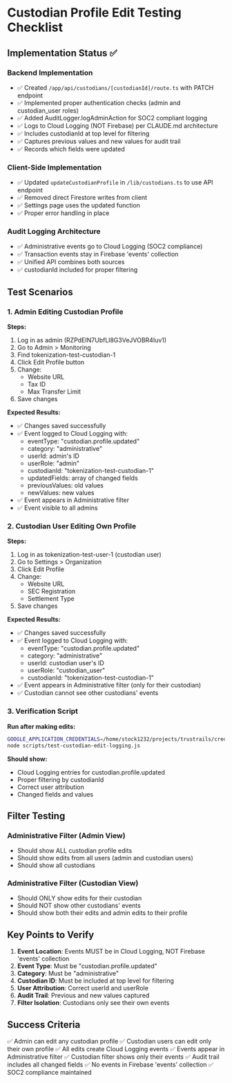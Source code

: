 # Custodian Profile Edit Testing Checklist

## Implementation Status ✅

### Backend Implementation
- ✅ Created `/app/api/custodians/[custodianId]/route.ts` with PATCH endpoint
- ✅ Implemented proper authentication checks (admin and custodian_user roles)
- ✅ Added AuditLogger.logAdminAction for SOC2 compliant logging
- ✅ Logs to Cloud Logging (NOT Firebase) per CLAUDE.md architecture
- ✅ Includes custodianId at top level for filtering
- ✅ Captures previous values and new values for audit trail
- ✅ Records which fields were updated

### Client-Side Implementation  
- ✅ Updated `updateCustodianProfile` in `/lib/custodians.ts` to use API endpoint
- ✅ Removed direct Firestore writes from client
- ✅ Settings page uses the updated function
- ✅ Proper error handling in place

### Audit Logging Architecture
- ✅ Administrative events go to Cloud Logging (SOC2 compliance)
- ✅ Transaction events stay in Firebase 'events' collection
- ✅ Unified API combines both sources
- ✅ custodianId included for proper filtering

## Test Scenarios

### 1. Admin Editing Custodian Profile
**Steps:**
1. Log in as admin (RZPdEIN7UbfLl8G3VeJVOBR4Iuv1)
2. Go to Admin > Monitoring
3. Find tokenization-test-custodian-1
4. Click Edit Profile button
5. Change:
   - Website URL
   - Tax ID
   - Max Transfer Limit
6. Save changes

**Expected Results:**
- ✅ Changes saved successfully
- ✅ Event logged to Cloud Logging with:
  - eventType: "custodian.profile.updated"
  - category: "administrative"
  - userId: admin's ID
  - userRole: "admin"
  - custodianId: "tokenization-test-custodian-1"
  - updatedFields: array of changed fields
  - previousValues: old values
  - newValues: new values
- ✅ Event appears in Administrative filter
- ✅ Event visible to all admins

### 2. Custodian User Editing Own Profile
**Steps:**
1. Log in as tokenization-test-user-1 (custodian user)
2. Go to Settings > Organization
3. Click Edit Profile
4. Change:
   - Website URL
   - SEC Registration
   - Settlement Type
5. Save changes

**Expected Results:**
- ✅ Changes saved successfully
- ✅ Event logged to Cloud Logging with:
  - eventType: "custodian.profile.updated"
  - category: "administrative"
  - userId: custodian user's ID
  - userRole: "custodian_user"
  - custodianId: "tokenization-test-custodian-1"
- ✅ Event appears in Administrative filter (only for their custodian)
- ✅ Custodian cannot see other custodians' events

### 3. Verification Script
**Run after making edits:**
```bash
GOOGLE_APPLICATION_CREDENTIALS=/home/stock1232/projects/trustrails/credentials/firebase-admin.json \
node scripts/test-custodian-edit-logging.js
```

**Should show:**
- Cloud Logging entries for custodian.profile.updated
- Proper filtering by custodianId
- Correct user attribution
- Changed fields and values

## Filter Testing

### Administrative Filter (Admin View)
- Should show ALL custodian profile edits
- Should show edits from all users (admin and custodian users)
- Should show all custodians

### Administrative Filter (Custodian View)  
- Should ONLY show edits for their custodian
- Should NOT show other custodians' events
- Should show both their edits and admin edits to their profile

## Key Points to Verify

1. **Event Location**: Events MUST be in Cloud Logging, NOT Firebase 'events' collection
2. **Event Type**: Must be "custodian.profile.updated"
3. **Category**: Must be "administrative"
4. **Custodian ID**: Must be included at top level for filtering
5. **User Attribution**: Correct userId and userRole
6. **Audit Trail**: Previous and new values captured
7. **Filter Isolation**: Custodians only see their own events

## Success Criteria

✅ Admin can edit any custodian profile
✅ Custodian users can edit only their own profile
✅ All edits create Cloud Logging events
✅ Events appear in Administrative filter
✅ Custodian filter shows only their events
✅ Audit trail includes all changed fields
✅ No events in Firebase 'events' collection
✅ SOC2 compliance maintained